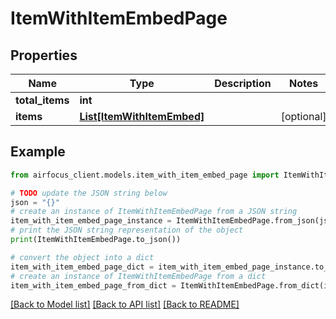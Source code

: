 # ItemWithItemEmbedPage


## Properties

Name | Type | Description | Notes
------------ | ------------- | ------------- | -------------
**total_items** | **int** |  | 
**items** | [**List[ItemWithItemEmbed]**](ItemWithItemEmbed.md) |  | [optional] 

## Example

```python
from airfocus_client.models.item_with_item_embed_page import ItemWithItemEmbedPage

# TODO update the JSON string below
json = "{}"
# create an instance of ItemWithItemEmbedPage from a JSON string
item_with_item_embed_page_instance = ItemWithItemEmbedPage.from_json(json)
# print the JSON string representation of the object
print(ItemWithItemEmbedPage.to_json())

# convert the object into a dict
item_with_item_embed_page_dict = item_with_item_embed_page_instance.to_dict()
# create an instance of ItemWithItemEmbedPage from a dict
item_with_item_embed_page_from_dict = ItemWithItemEmbedPage.from_dict(item_with_item_embed_page_dict)
```
[[Back to Model list]](../README.md#documentation-for-models) [[Back to API list]](../README.md#documentation-for-api-endpoints) [[Back to README]](../README.md)


